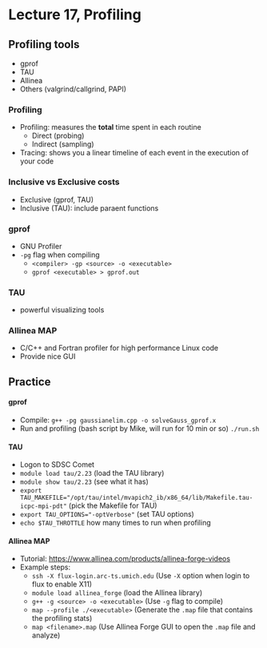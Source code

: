 # Lecture 17, Profiling

## Profiling tools

* gprof
* TAU
* Allinea
* Others (valgrind/callgrind, PAPI)

### Profiling

* Profiling: measures the **total** time spent in each routine
    * Direct (probing)
    * Indirect (sampling)
* Tracing: shows you a linear timeline of each event in the execution of your code

### Inclusive vs Exclusive costs

* Exclusive (gprof, TAU)
* Inclusive (TAU): include paraent functions

### gprof

* GNU Profiler
* `-pg` flag when compiling
    * `<compiler> -gp <source> -o <executable>`
    * `gprof <executable> > gprof.out`

### TAU

* powerful visualizing tools

### Allinea MAP

* C/C++ and Fortran profiler for high performance Linux code
* Provide nice GUI

## Practice

#### gprof

* Compile: `g++ -pg gaussianelim.cpp -o solveGauss_gprof.x`
* Run and profiling (bash script by Mike, will run for 10 min or so) `./run.sh`


#### TAU

* Logon to SDSC Comet
* `module load tau/2.23` (load the TAU library)   
* `module show tau/2.23` (see what it has)   
* `export TAU_MAKEFILE="/opt/tau/intel/mvapich2_ib/x86_64/lib/Makefile.tau-icpc-mpi-pdt"` (pick the Makefile for TAU)
* `export TAU_OPTIONS="-optVerbose"` (set TAU options)
* `echo $TAU_THROTTLE` how many times to run when profiling

#### Allinea MAP

* Tutorial: <https://www.allinea.com/products/allinea-forge-videos>
* Example steps:
    * `ssh -X flux-login.arc-ts.umich.edu` (Use `-X` option when login to flux to enable X11)
    * `module load allinea_forge` (load the Allinea library)
    * `g++ -g <source> -o <executable>` (Use `-g` flag to compile)
    * `map --profile ./<executable>` (Generate the `.map` file that contains the profiling stats)
    * `map <filename>.map` (Use Allinea Forge GUI to open the `.map` file and analyze)